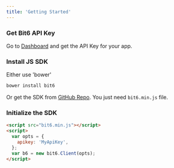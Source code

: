 ```yaml
---
title: 'Getting Started'
---
```


### Get Bit6 API Key
Go to [Dashboard](https://dashboard.bit6.com/) and get the API Key for your app.

### Install JS SDK

Either use 'bower'

```sh
bower install bit6
```

Or get the SDK from [GitHub Repo](https://github.com/bit6/bit6-js-sdk/). You just need `bit6.min.js` file.

### Initialize the SDK

```html
<script src="bit6.min.js"></script>
<script>
  var opts = {
    apikey: 'MyApiKey',
  };
  var b6 = new bit6.Client(opts);
</script>
```

